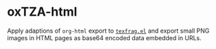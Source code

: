 # oxTZA-html
Apply adaptions of `org-html` export to [`texfrag.el`](https://github.com/TobiasZawada/texfrag) and export small PNG images in HTML  pages as base64 encoded data embedded in URLs.
